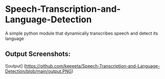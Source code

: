 # Speech-Transcription-and-Language-Detection
A simple python module that dynamically transcribes speech and detect its language
## Output Screenshots:
![output] (https://github.com/keeeeta/Speech-Transcription-and-Language-Detection/blob/main/output.PNG)
